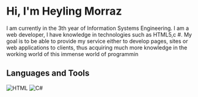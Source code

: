 # Hi, I'm Heyling Morraz 
I am currently in the 3th year of Information Systems Engineering. I am a web developer, I have knowledge in technologies such as HTML5,c #. My goal is to be able to provide my service either to develop pages, sites or web applications to clients, thus acquiring much more knowledge in the working world of this immense world of programmin

## Languages and Tools
![HTML](https://img.shields.io/badge/html5%20-%23E34F26.svg?&style=for-the-badge&logo=html5&logoColor=white)
![C#](https://img.shields.io/badge/C%20Sharp-239120.svg?style=for-the-badge&logo=C-Sharp&logoColor=white)
